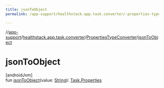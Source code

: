 ```yaml
---
title: jsonToObject
permalink: /app-support/healthstack.app.task.converter/-properties-type-converter/json-to-object.html

---
```

//[app-support](../../../index.html)/[healthstack.app.task.converter](../index.html)/[PropertiesTypeConverter](index.html)/[jsonToObject](json-to-object.html)



# jsonToObject



[androidJvm]\
fun [jsonToObject](json-to-object.html)(value: [String](https://kotlinlang.org/api/latest/jvm/stdlib/kotlin/-string/index.html)): [Task.Properties](../../healthstack.app.task.entity/-task/-properties/index.html)




